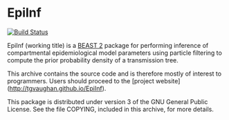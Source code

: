 EpiInf
======

[![Build Status](https://travis-ci.org/tgvaughan/EpiInf.svg?branch=master)](https://travis-ci.org/tgvaughan/EpiInf)

EpiInf (working title) is a [BEAST 2](http://www.beast2.org/) package for
performing inference of compartmental epidemiological model parameters using
particle filtering to compute the prior probability density of a transmission
tree.

This archive contains the source code and is therefore mostly of interest to
programmers. Users should proceed to the [project website] (http://tgvaughan.github.io/EpiInf).

This package is distributed under version 3 of the GNU General Public License.
See the file COPYING, included in this archive, for more details.
